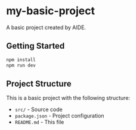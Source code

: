 # my-basic-project

A basic project created by AIDE.

## Getting Started

```bash
npm install
npm run dev
```

## Project Structure

This is a basic project with the following structure:
- `src/` - Source code
- `package.json` - Project configuration
- `README.md` - This file

